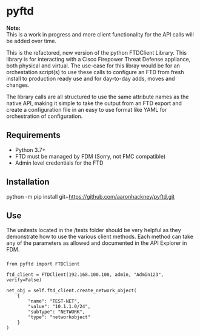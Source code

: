 # pyftd
**Note:**  
This is a work in progress and more client functionality for the API calls will be added over time.

This is the refactored, new version of the python FTDClient Library. This library is for interacting with a Cisco Firepower Threat Defense appliance, both physical and virtual. The use-case for this libray would be for an orchestation script(s) to use these calls to configure an FTD from fresh install to production ready use and for day-to-day adds, moves and changes.

The library calls are all structured to use the same attribute names as the native API, making it simple to take the output from an FTD export and create a configuration file in an easy to use format like YAML for orchestration of configuration.

## Requirements
- Python 3.7+
- FTD must be managed by FDM (Sorry, not FMC compatible)
- Admin level credentials for the FTD

## Installation
python -m pip install git+https://github.com/aaronhackney/pyftd.git

## Use
The unitests located in the /tests folder should be very helpful as they demonstrate how to use the various client methods. Each method can take any of the parameters as allowed and documented in the API Explorer in FDM.  

###
```
from pyftd import FTDClient

ftd_client = FTDClient(192.168.100.100, admin, "Admin123", verify=False)

net_obj = self.ftd_client.create_network_object(
    {
        "name": "TEST-NET",  
        "value": "10.1.1.0/24",  
        "subType": "NETWORK",  
        "type": "networkobject"  
    }  
)  
``` 


